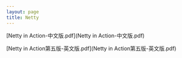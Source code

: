 ```yaml
---
layout: page
title: Netty
---
```


[Netty in Action-中文版.pdf](Netty in Action-中文版.pdf)

[Netty in Action第五版-英文版.pdf](Netty in Action第五版-英文版.pdf)
